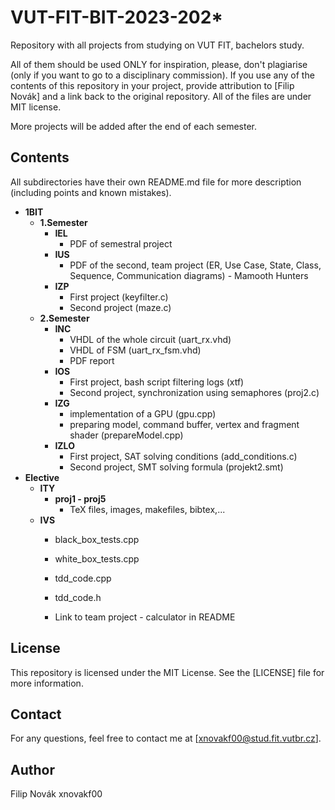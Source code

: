# VUT-FIT-BIT-2023-202*
Repository with all projects from studying on VUT FIT, bachelors study. 

All of them should be used ONLY for inspiration, please, don't plagiarise (only if you want to go to a disciplinary commission). If you use any of the contents of this repository in your project, provide attribution to [Filip Novák] and a link back to the original repository. All of the files are under MIT license. 

More projects will be added after the end of each semester.

## Contents
All subdirectories have their own README.md file for more description (including points and known mistakes).
- **1BIT**
  - **1.Semester**
    - **IEL**
      - PDF of semestral project
    - **IUS**
      - PDF of the second, team project (ER, Use Case, State, Class, Sequence, Communication diagrams) - Mamooth Hunters
    - **IZP**
      - First project (keyfilter.c)
      - Second project (maze.c)
  - **2.Semester**
      - **INC**
        - VHDL of the whole circuit (uart_rx.vhd)
        - VHDL of FSM (uart_rx_fsm.vhd)
        - PDF report
      - **IOS**
        - First project, bash script filtering logs (xtf)
        - Second project, synchronization using semaphores (proj2.c)
      - **IZG**
        - implementation of a GPU (gpu.cpp)
        - preparing model, command buffer, vertex and fragment shader (prepareModel.cpp)
      - **IZLO**
        - First project, SAT solving conditions (add_conditions.c)
        - Second project, SMT solving formula (projekt2.smt)
- **Elective**
  - **ITY**
    - **proj1 - proj5**
      - TeX files, images, makefiles, bibtex,...
  - **IVS**
    - black_box_tests.cpp
    - white_box_tests.cpp
    - tdd_code.cpp
    - tdd_code.h
   
    - Link to team project - calculator in README



## License
This repository is licensed under the MIT License. See the [LICENSE] file for more information.

## Contact
For any questions, feel free to contact me at [xnovakf00@stud.fit.vutbr.cz].

## Author
Filip Novák xnovakf00
